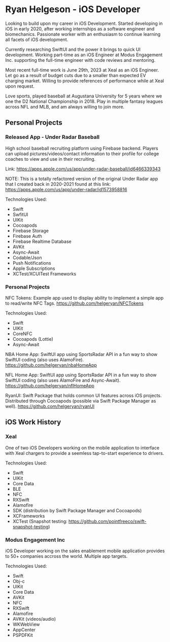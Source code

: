 # Ryan Helgeson - iOS Developer

Looking to build upon my career in iOS Development. Started developing in iOS in early 2020, after working internships as a software engineer and biomechanics. Passionate worker with an enthusiasm to continue learning all facets of iOS development.

Currently researching SwiftUI and the power it brings to quick UI development. Working part-time as an iOS Engineer at Modus Engagement Inc. supporting the full-time engineer with code reviews and mentoring.

Most recent full-time work is June 29th, 2023 at Xeal as an iOS Engineer. Let go as a result of budget cuts due to a smaller than expected EV charging market. Willing to provide references of performance while at Xeal upon request.

Love sports, played baseball at Augustana University for 5 years where we one the D2 National Championship in 2018. Play in multiple fantasy leagues across NFL and MLB, and am always willing to join more. 

## Personal Projects 

### Released App - Under Radar Baseball
High school baseball recruiting platform using Firebase backend. Players can upload pictures/videos/contact information to their profile for college coaches to view and use in their recruiting. 

Link: https://apps.apple.com/us/app/under-radar-baseball/id6466339343

NOTE: This is a totally refactored version of the original Under Radar app that I created back in 2020-2021 found at this link:
https://apps.apple.com/us/app/under-radar/id1573958816

Technologies Used:
- Swift
- SwfitUI
- UIKit
- Cocoapods
- Firebase Storage
- Firebase Auth
- Firebase Realtime Database
- AVKit
- Async-Await
- Codable/Json
- Push Notifications
- Apple Subscriptions
- XCTest/XCUITest Frameworks

### Personal Projects

NFC Tokens: Example app used to display ability to implement a simple app to read/write NFC Tags. https://github.com/helgeryan/NFCTokens

Technologies Used:
- Swift
- UIKit
- CoreNFC
- Cocoapods (Lottie)
- Async-Await

NBA Home App: SwiftUI app using SportsRadar API in a fun way to show SwiftUI coding (also uses AlamoFire). https://github.com/helgeryan/nbaHomeApp

NFL Home App: SwiftUI app using SportsRadar API in a fun way to show SwiftUI coding (also uses AlamoFire and Async-Await). https://github.com/helgeryan/nflHomeApp

RyanUI: Swift Package that holds common UI features across iOS projects. Distributed through Cocoapods (possible via Swift Package Manager as well). https://github.com/helgeryan/ryanUI

## iOS Work History 

### Xeal
One of two iOS Developers working on the mobile application to interface with Xeal chargers to provide a seemless tap-to-start experience to drivers.

Technologies Used:
- Swift
- UIKit
- Core Data
- BLE
- NFC
- RXSwift
- Alamofire
- SDK (distribution by Swift Package Manager and Cocoapods)
- XCFrameworks
- XCTest (Snapshot testing: https://github.com/pointfreeco/swift-snapshot-testing)


### Modus Engagement Inc
iOS Developer working on the sales enablement mobile application provides to 50+ companies accross the world. Multiple app targets.

Technologies Used:
- Swift
- Obj-c
- UIKit
- Core Data
- AVKit
- NFC
- RXSwift
- Alamofire
- AVKit (videos/audio)
- WKWebView
- AppCenter
- PSPDFKit

